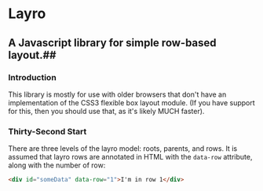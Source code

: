 # Layro #
## A Javascript library for simple row-based layout.##

### Introduction ###

This library is mostly for use with older browsers that don't have an implementation
of the CSS3 flexible box layout module. (If you have support for this, then you should
use that, as it's likely MUCH faster).

### Thirty-Second Start ###
There are three levels of the layro model: roots, parents, and rows. It is assumed
that layro rows are annotated in HTML with the `data-row` attribute, along with
the number of row:
```html
<div id="someData" data-row="1">I'm in row 1</div>
```
